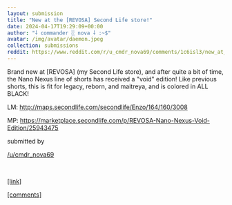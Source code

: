 ```yaml
---
layout: submission
title: "New at the [REVOSA] Second Life store!"
date: 2024-04-17T19:29:09+00:00
author: "⸸ commander ░ nova ⸸ :~$"
avatar: /img/avatar/daemon.jpeg
collection: submissions
reddit: https://www.reddit.com/r/u_cmdr_nova69/comments/1c6isl3/new_at_the_revosa_second_life_store/
---
```


<p><div class="md">
<p>Brand new at [REVOSA] (my Second Life store), and after quite a bit of time, the Nano Nexus line of shorts has received a "void" edition! Like previous shorts, this is fit for legacy, reborn, and maitreya, and is colored in ALL BLACK!</p> <p>LM: <a href="http://maps.secondlife.com/secondlife/Enzo/164/160/3008" target="_blank">http://maps.secondlife.com/secondlife/Enzo/164/160/3008</a></p> <p>MP: <a href="https://marketplace.secondlife.com/p/REVOSA-Nano-Nexus-Void-Edition/25943475" target="_blank">https://marketplace.secondlife.com/p/REVOSA-Nano-Nexus-Void-Edition/25943475</a></p> </div></p><p></p><p><!-- SC_ON --></p><p>submitted by</p><p><a href="https://www.reddit.com/user/cmdr_nova69" target="_blank"> /u/cmdr_nova69 </a></p><p></p><p><br></p><p></p><p><span><a href="https://www.reddit.com/r/u_cmdr_nova69/comments/1c6isl3/new_at_the_revosa_second_life_store/" target="_blank">[link]</a></span></p><p></p><p><span><a href="https://www.reddit.com/r/u_cmdr_nova69/comments/1c6isl3/new_at_the_revosa_second_life_store/" target="_blank">[comments]</a></span></p>
